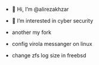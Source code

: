 - 👋 Hi, I’m @alirezakhzar
- 👀 I’m interested in cyber security

- another my fork
- config virola messanger on linux
- change zfs log size in freebsd
